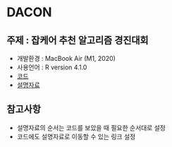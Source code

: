 # DACON
주제 : 잡케어 추천 알고리즘 경진대회
-------------
* 개발환경 : MacBook Air (M1, 2020)
* 사용언어 : R version 4.1.0
* [코드](https://kuma987.github.io/DACON-Jobcare/링크테스트.html)
* [설명자료](https://github.com/kuma987/DACON-Jobcare/blob/main/%EC%84%A4%EB%AA%85%EC%9E%90%EB%A3%8C.md)

참고사항
-------------
* 설명자료의 순서는 코드를 보았을 때 필요한 순서대로 설정
* 코드에도 설명자료로 이동할 수 있는 링크 설정
